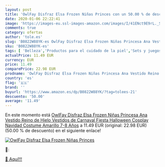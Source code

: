```yaml
---
layout: post
title: 'OwlFay Disfraz Elsa Frozen Niñas Princes con un 50.00 % de descuento'
date: 2020-01-06 22:22:41
image: 'https://images-eu.ssl-images-amazon.com/images/I/41ENct9E9rL._SL400_.jpg'
comments: true
category: ofertas
author: 'tole.es'
slug: 'B0822W88YK-es OwlFay Disfraz Elsa Frozen Niñas Princesa Ana Vestido...'
sku: 'B0822W88YK-es'
tags: [ 'Belleza','Productos para el cuidado de la piel','Sets y juegos para el cuidado de la piel','navidad', ]
actualPrice: 11.49 EUR
currency: EUR
price: 11.49
comparePrice: 22.98 EUR
prodname: 'OwlFay Disfraz Elsa Frozen Niñas Princesa Ana Vestido Reino de Hielo Vestidos de Carnaval Fiesta Halloween Cosplay Navidad Costume Amarillo 7-8 Años'
country: 'es'
flag: '🇪🇸'
brand: ''
buyurl: 'https://www.amazon.es/dp/B0822W88YK/?tag=tolees-21'
descuento: '50.00'
average: '11.49'
---
```


En este momento está [OwlFay Disfraz Elsa Frozen Niñas Princesa Ana Vestido Reino de Hielo Vestidos de Carnaval Fiesta Halloween Cosplay Navidad Costume Amarillo 7-8 Años](https://www.amazon.es/dp/B0822W88YK/?tag=tolees-21) a 11.49 EUR (original: 22.98 EUR) (50.00 %  de descuento) en el siguiente enlace!

[![OwlFay Disfraz Elsa Frozen Niñas Princes](https://images-eu.ssl-images-amazon.com/images/I/41ENct9E9rL._SL400_.jpg)](https://www.amazon.es/dp/B0822W88YK/?tag=tolees-21)

🔎:


[🛒 Aquí!!!](https://www.amazon.es/dp/B0822W88YK/?tag=tolees-21)
